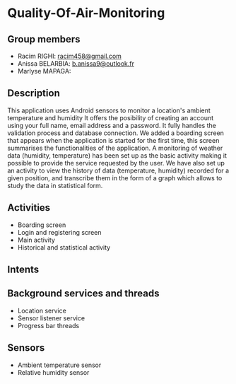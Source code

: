 # Quality-Of-Air-Monitoring

## Group members
 - Racim RIGHI: racim458@gmail.com
 - Anissa BELARBIA: b.anissa9@outlook.fr
 - Marlyse MAPAGA: 

## Description
This application uses Android sensors to monitor a location's ambient temperature and humidity
It offers the posibility of creating an account using your full name, email address and a password. It fully handles the validation process and database connection.
We added a boarding screen that appears when the application is started for the first time, this screen summarises the functionalities of the application. 
A monitoring of weather data (humidity, temperature) has been set up as the basic activity making it possible to provide the service requested by the user.
We have also set up an activity to view the history of data (temperature, humidity) recorded for a given position, and transcribe them in the form of a graph which allows to study the data in statistical form.
 
## Activities
 - Boarding screen
 - Login and registering screen
 - Main activity
 - Historical and statistical activity
## Intents

## Background services and threads
 - Location service
 - Sensor listener service
 - Progress bar threads

## Sensors
 - Ambient temperature sensor
 - Relative humidity sensor

